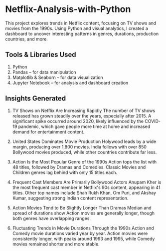 # Netflix-Analysis-with-Python

This project explores trends in Netflix content, focusing on TV shows and movies from the 1990s. Using Python and visual analytics, I created a dashboard to uncover interesting patterns in genres, durations, production countries, and more.

## Tools & Libraries Used
1. Python
2. Pandas – for data manipulation
3. Matplotlib & Seaborn – for data visualization
4. Jupyter Notebook – for analysis and dashboard creation

## Insights Generated
1. TV Shows on Netflix Are Increasing Rapidly
   The number of TV shows released has grown steadily over the years, especially after 2015.
   A significant spike occurred around 2020, likely influenced by the COVID-19 pandemic, which gave people more time at home    and increased demand for entertainment content.
   

2. United States Dominates Movie Production
   Holywood leads by a wide margin, producing over 1,800 movies.
   India follows with over 850 Bollywood movies produced, while other countries contribute far less.
   

3. Action Is the Most Popular Genre of the 1990s
   Action tops the list with 48 titles, followed by Dramas and Comedies.
   Classic Movies and Children genres lag behind with only 15 titles each.


4. Frequent Cast Members Are Primarily Bollywood Actors
   Anupam Kher is the most frequent cast member in Netflix's 90s content, appearing in 41 titles.
   Other top names include Shah Rukh Khan, Om Puri, and Akshay Kumar, suggesting strong Indian content representation.


5. Action Movies Tend to Be Slightly Longer Than Dramas
   Median and spread of durations show Action movies are generally longer, though both genres have overlapping ranges.
   

6. Fluctuating Trends in Movie Durations Through the 1990s
   Action and Comedy movie durations varied year by year.
   Action movies were consistently longer, with peaks around 1993 and 1995, while Comedy movies remained shorter and more stable.
